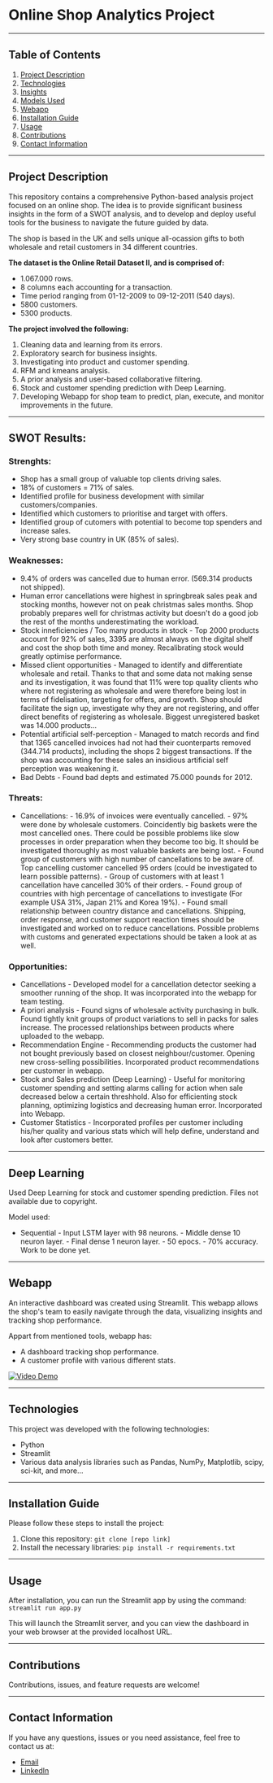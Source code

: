 # Online Shop Analytics Project

---

## Table of Contents
1. [Project Description](#project-description)
2. [Technologies](#technologies)
3. [Insights](#insights)
4. [Models Used](#models-used)
5. [Webapp](#webapp)
6. [Installation Guide](#installation-guide)
7. [Usage](#usage)
8. [Contributions](#contributions)
9. [Contact Information](#contact-information)

---

## Project Description
This repository contains a comprehensive Python-based analysis project focused on an online shop. The idea is to provide significant business insights in the form of a SWOT analysis, and to develop and deploy useful tools for the business to navigate the future guided by data. 

The shop is based in the UK and sells unique all-ocassion gifts to both wholesale and retail customers in 34 different countries.

**The dataset is the Online Retail Dataset II, and is comprised of:**
- 1.067.000 rows.
- 8 columns each accounting for a transaction.
- Time period ranging from 01-12-2009 to 09-12-2011 (540 days).
- 5800 customers.
- 5300 products.

**The project involved the following:**

1. Cleaning data and learning from its errors.
2. Exploratory search for business insights. 
4. Investigating into product and customer spending.
5. RFM and kmeans analysis.
7. A prior analysis and user-based collaborative filtering.
9. Stock and customer spending prediction with Deep Learning.
10. Developing Webapp for shop team to predict, plan, execute, and monitor improvements in the future.


---

## SWOT Results:

### **Strenghts:**
- Shop has a small group of valuable top clients driving sales.
- 18% of customers = 71% of sales.
- Identified profile for business development with similar customers/companies.
- Identified which customers to prioritise and target with offers.
- Identified group of cutomers with potential to become top spenders and increase sales.
- Very strong base country in UK (85% of sales).

### **Weaknesses:** 
- 9.4% of orders was cancelled due to human error. (569.314 products not shipped).
- Human error cancellations were highest in springbreak sales peak and stocking months, however not on peak christmas sales months. Shop probably prepares well for christmas activity but doesn't do a good job the rest of the months underestimating the workload.
- Stock inneficiencies / Too many products in stock - Top 2000 products account for 92% of sales, 3395 are almost always on the digital shelf and cost the shop both time and money. Recalibrating stock would greatly optimise performance.
- Missed client opportunities - Managed to identify and differentiate wholesale and retail. Thanks to that and some data not making sense and its investigation, it was found that 11%  were top quality clients who where not registering as wholesale and were therefore being lost in terms of fidelisation, targeting for offers, and growth. Shop should facilitate the sign up, investigate why they are not registering, and offer direct benefits of registering as wholesale. Biggest unregistered basket was 14.000 products...
- Potential artificial self-perception - Managed to match records and find that 1365 cancelled invoices had not had their cuonterparts removed (344.714 products), including the shops 2 biggest transactions. If the shop was accounting for these sales an insidious artificial self perception was weakening it.
- Bad Debts - Found bad depts and estimated 75.000 pounds for 2012.

### **Threats:** 

- Cancellations:
      - 16.9% of invoices were eventually cancelled.
      - 97% were done by wholesale customers. Coincidently big baskets were the most cancelled ones. There could be possible problems like slow processes in order preparation when they become too big. It should be investigated thoroughly as most valuable baskets are being lost.
      - Found group of customers with high number of cancellations to be aware of. Top cancelling customer cancelled 95 orders (could be investigated to learn possible patterns). 
      - Group of customers with at least 1 cancellation have cancelled 30% of their orders.
      - Found group of countries with high percentage of cancellations to investigate (For example USA 31%, Japan 21% and Korea 19%).
      - Found small relationship between country distance and cancellations.
Shipping, order response, and customer support reaction times should be investigated and worked on to reduce cancellations. Possible problems with customs and generated expectations should be taken a look at as well.
      
### **Opportunities:** 

- Cancellations - Developed model for a cancellation detector seeking a smoother running of the shop. It was incorporated into the webapp for team testing.
- A priori analysis - Found signs of wholesale activity purchasing in bulk. Found tightly knit groups of product variations to sell in packs for sales increase. The processed relationships between products where uploaded to the webapp.
- Recommendation Engine - Recommending products the customer had not bought previously based on closest neighbour/customer. Opening new cross-selling possibilities. Incorporated product recommendations per customer in webapp.
- Stock and Sales prediction (Deep Learning) - Useful for monitoring customer spending and setting alarms calling for action when sale decreased below a certain threshhold. Also for efficienting stock planning, optimizing logistics and decreasing human error. Incorporated into Webapp.
- Customer Statistics - Incorporated profiles per customer including his/her quality and various stats which will help define, understand and look after customers better.


---

## Deep Learning
Used Deep Learning for stock and customer spending prediction. Files not available due to copyright. 

Model used:
- Sequential
       - Input LSTM layer with 98 neurons.
       - Middle dense 10 neuron layer.
       - Final dense 1 neuron layer.
       - 50 epocs.
       - 70% accuracy. Work to be done yet.

---

## Webapp
An interactive dashboard was created using Streamlit. This webapp allows the shop's team to easily navigate through the data, visualizing insights and tracking shop performance. 

Appart from mentioned tools, webapp has:

- A dashboard tracking shop performance.
- A customer profile with various different stats.

[![Video Demo](https://drive.google.com/uc?export=view&id=1u_kL-3Cm6bmjS0-WY5HvdGoIl4nVlCHZ)](http://www.youtube.com/watch?v=lbs-DYDiUv8 "Video Demo")

---

## Technologies
This project was developed with the following technologies:
* Python
* Streamlit
* Various data analysis libraries such as Pandas, NumPy, Matplotlib, scipy, sci-kit, and more...

---

## Installation Guide
Please follow these steps to install the project:

1. Clone this repository: `git clone [repo link]`
2. Install the necessary libraries: `pip install -r requirements.txt`

---

## Usage
After installation, you can run the Streamlit app by using the command: `streamlit run app.py`

This will launch the Streamlit server, and you can view the dashboard in your web browser at the provided localhost URL.

---

## Contributions
Contributions, issues, and feature requests are welcome! 

---

## Contact Information
If you have any questions, issues or you need assistance, feel free to contact us at:

* [Email](mailto:"luisalarconriva@gmail.com")
* [LinkedIn](https://www.linkedin.com/in/luis-alarc%C3%B3n-de-la-lastra-810113122/)
